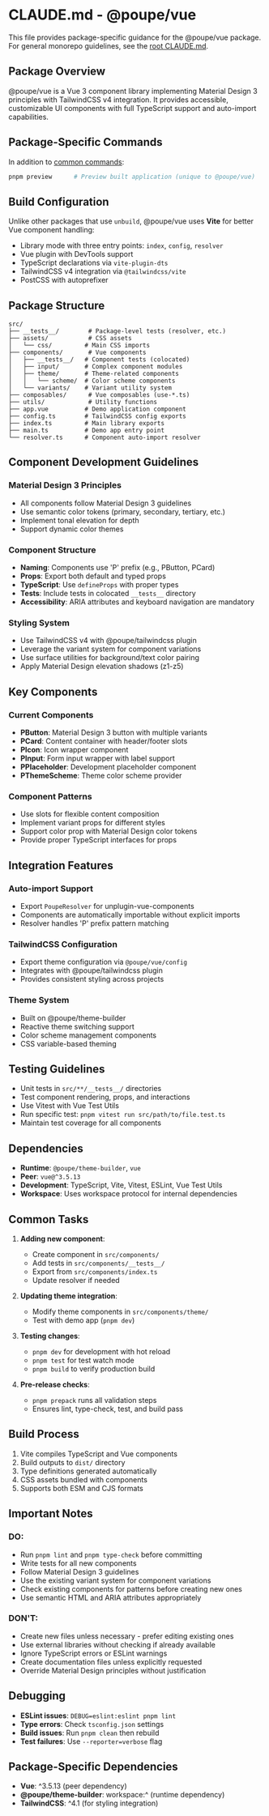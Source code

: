 # CLAUDE.md - @poupe/vue

This file provides package-specific guidance for the @poupe/vue package.
For general monorepo guidelines, see the [root CLAUDE.md](../../CLAUDE.md).

## Package Overview

@poupe/vue is a Vue 3 component library implementing Material Design 3
principles with TailwindCSS v4 integration. It provides accessible,
customizable UI components with full TypeScript support and auto-import
capabilities.

## Package-Specific Commands

In addition to [common commands](../../CLAUDE.md#common-commands-all-packages):

```bash
pnpm preview      # Preview built application (unique to @poupe/vue)
```

## Build Configuration

Unlike other packages that use `unbuild`, @poupe/vue uses **Vite** for
better Vue component handling:
- Library mode with three entry points: `index`, `config`, `resolver`
- Vue plugin with DevTools support
- TypeScript declarations via `vite-plugin-dts`
- TailwindCSS v4 integration via `@tailwindcss/vite`
- PostCSS with autoprefixer

## Package Structure

```
src/
├── __tests__/        # Package-level tests (resolver, etc.)
├── assets/           # CSS assets
│   └── css/         # Main CSS imports
├── components/       # Vue components
│   ├── __tests__/   # Component tests (colocated)
│   ├── input/       # Complex component modules
│   ├── theme/       # Theme-related components
│   │   └── scheme/  # Color scheme components
│   └── variants/    # Variant utility system
├── composables/      # Vue composables (use-*.ts)
├── utils/            # Utility functions
├── app.vue          # Demo application component
├── config.ts        # TailwindCSS config exports
├── index.ts         # Main library exports
├── main.ts          # Demo app entry point
└── resolver.ts      # Component auto-import resolver
```

## Component Development Guidelines

### Material Design 3 Principles
- All components follow Material Design 3 guidelines
- Use semantic color tokens (primary, secondary, tertiary, etc.)
- Implement tonal elevation for depth
- Support dynamic color themes

### Component Structure
- **Naming**: Components use 'P' prefix (e.g., PButton, PCard)
- **Props**: Export both default and typed props
- **TypeScript**: Use `defineProps` with proper types
- **Tests**: Include tests in colocated `__tests__` directory
- **Accessibility**: ARIA attributes and keyboard navigation are
  mandatory

### Styling System
- Use TailwindCSS v4 with @poupe/tailwindcss plugin
- Leverage the variant system for component variations
- Use surface utilities for background/text color pairing
- Apply Material Design elevation shadows (z1-z5)

## Key Components

### Current Components
- **PButton**: Material Design 3 button with multiple variants
- **PCard**: Content container with header/footer slots
- **PIcon**: Icon wrapper component
- **PInput**: Form input wrapper with label support
- **PPlaceholder**: Development placeholder component
- **PThemeScheme**: Theme color scheme provider

### Component Patterns
- Use slots for flexible content composition
- Implement variant props for different styles
- Support color prop with Material Design color tokens
- Provide proper TypeScript interfaces for props

## Integration Features

### Auto-import Support
- Export `PoupeResolver` for unplugin-vue-components
- Components are automatically importable without explicit
  imports
- Resolver handles 'P' prefix pattern matching

### TailwindCSS Configuration
- Export theme configuration via `@poupe/vue/config`
- Integrates with @poupe/tailwindcss plugin
- Provides consistent styling across projects

### Theme System
- Built on @poupe/theme-builder
- Reactive theme switching support
- Color scheme management components
- CSS variable-based theming

## Testing Guidelines

- Unit tests in `src/**/__tests__/` directories
- Test component rendering, props, and interactions
- Use Vitest with Vue Test Utils
- Run specific test: `pnpm vitest run src/path/to/file.test.ts`
- Maintain test coverage for all components

## Dependencies

- **Runtime**: `@poupe/theme-builder`, `vue`
- **Peer**: `vue@^3.5.13`
- **Development**: TypeScript, Vite, Vitest, ESLint, Vue Test
  Utils
- **Workspace**: Uses workspace protocol for internal dependencies

## Common Tasks

1. **Adding new component**: 
   - Create component in `src/components/`
   - Add tests in `src/components/__tests__/`
   - Export from `src/components/index.ts`
   - Update resolver if needed

2. **Updating theme integration**:
   - Modify theme components in `src/components/theme/`
   - Test with demo app (`pnpm dev`)
   
3. **Testing changes**:
   - `pnpm dev` for development with hot reload
   - `pnpm test` for test watch mode
   - `pnpm build` to verify production build

4. **Pre-release checks**:
   - `pnpm prepack` runs all validation steps
   - Ensures lint, type-check, test, and build pass

## Build Process

1. Vite compiles TypeScript and Vue components
2. Build outputs to `dist/` directory
3. Type definitions generated automatically
4. CSS assets bundled with components
5. Supports both ESM and CJS formats

## Important Notes

### DO:
- Run `pnpm lint` and `pnpm type-check` before committing
- Write tests for all new components
- Follow Material Design 3 guidelines
- Use the existing variant system for component variations
- Check existing components for patterns before creating new
  ones
- Use semantic HTML and ARIA attributes appropriately

### DON'T:
- Create new files unless necessary - prefer editing existing
  ones
- Use external libraries without checking if already available
- Ignore TypeScript errors or ESLint warnings
- Create documentation files unless explicitly requested
- Override Material Design principles without justification

## Debugging

- **ESLint issues**: `DEBUG=eslint:eslint pnpm lint`
- **Type errors**: Check `tsconfig.json` settings
- **Build issues**: Run `pnpm clean` then rebuild
- **Test failures**: Use `--reporter=verbose` flag

## Package-Specific Dependencies

- **Vue**: ^3.5.13 (peer dependency)
- **@poupe/theme-builder**: workspace:^ (runtime dependency)
- **TailwindCSS**: ^4.1 (for styling integration)
